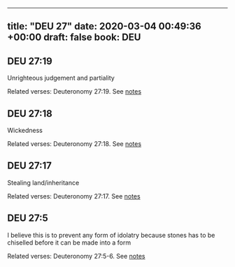 
---
title: "DEU 27"
date: 2020-03-04 00:49:36 +00:00
draft: false
book: DEU
---

## DEU 27:19

Unrighteous judgement and partiality

Related verses: Deuteronomy 27:19. See [notes](https://my.bible.com/notes/3377479873148477485)


## DEU 27:18

Wickedness

Related verses: Deuteronomy 27:18. See [notes](https://my.bible.com/notes/3377478855501275169)


## DEU 27:17

Stealing land/inheritance

Related verses: Deuteronomy 27:17. See [notes](https://my.bible.com/notes/3377478628044169246)


## DEU 27:5

I believe this is to prevent any form of idolatry because stones has to be chiselled before it can be made into a form

Related verses: Deuteronomy 27:5-6. See [notes](https://my.bible.com/notes/3377475740760794109)

